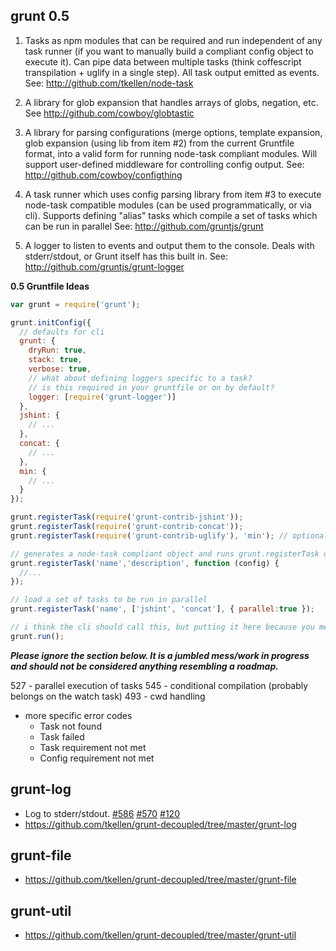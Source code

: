 ## grunt 0.5

1. Tasks as npm modules that can be required and run independent of any task runner (if you want to manually build a compliant config object to execute it).  Can pipe data between multiple tasks (think coffescript transpilation + uglify in a single step).  All task output emitted as events.  See: http://github.com/tkellen/node-task

2. A library for glob expansion that handles arrays of globs, negation, etc. See http://github.com/cowboy/globtastic

3. A library for parsing configurations (merge options, template expansion, glob expansion (using lib from item #2) from the current Gruntfile format, into a valid form for running node-task compliant modules.  Will support user-defined middleware for controlling config output.  See: http://github.com/cowboy/configthing

3. A task runner which uses config parsing library from item #3 to execute node-task compatible modules (can be used programmatically, or via cli).  Supports defining "alias" tasks which compile a set of tasks which can be run in parallel  See: http://github.com/gruntjs/grunt

4. A logger to listen to events and output them to the console.  Deals with stderr/stdout, or Grunt itself has this built in.  See: http://github.com/gruntjs/grunt-logger

**0.5 Gruntfile Ideas**
```js
var grunt = require('grunt');

grunt.initConfig({
  // defaults for cli
  grunt: {
    dryRun: true,
    stack: true,
    verbose: true,
    // what about defining loggers specific to a task?
    // is this required in your gruntfile or on by default?
    logger: [require('grunt-logger')] 
  },
  jshint: {
    // ...
  },
  concat: {
    // ...
  },
  min: {
    // ...
  }
});

grunt.registerTask(require('grunt-contrib-jshint'));
grunt.registerTask(require('grunt-contrib-concat'));
grunt.registerTask(require('grunt-contrib-uglify'), 'min'); // optional second param renames

// generates a node-task compliant object and runs grunt.registerTask on it
grunt.registerTask('name','description', function (config) {
  //...
});

// load a set of tasks to be run in parallel
grunt.registerTask('name', ['jshint', 'concat'], { parallel:true });

// i think the cli should call this, but putting it here because you mentioned thinking it should go here.
grunt.run();
```
***Please ignore the section below.  It is a jumbled mess/work in progress and should not be considered anything resembling a roadmap.***

527 - parallel execution of tasks
545 - conditional compilation (probably belongs on the watch task)
493 - cwd handling

* more specific error codes
  * Task not found
  * Task failed
  * Task requirement not met
  * Config requirement not met

## grunt-log
* Log to stderr/stdout. [#586](https://github.com/gruntjs/grunt/issues/586) [#570](https://github.com/gruntjs/grunt/issues/570) [#120](https://github.com/gruntjs/grunt/issues/120)
* https://github.com/tkellen/grunt-decoupled/tree/master/grunt-log

## grunt-file
* https://github.com/tkellen/grunt-decoupled/tree/master/grunt-file

## grunt-util
* https://github.com/tkellen/grunt-decoupled/tree/master/grunt-util